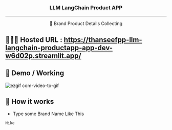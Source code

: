 <h3 align="center">LLM LangChain Product APP</h3>

---

<p align="center"> 🤖 Brand Product Details Collecting
    <br> 
</p>

## 👨🏻‍💻 Hosted URL  : <a name ="StreamlitLink">https://thanseefpp-llm-langchain-productapp-app-dev-w6d02p.streamlit.app/</a>

## 🎥 Demo / Working <a name = "demo"></a>

![ezgif com-video-to-gif](https://github.com/thanseefpp/LLM_LangChain_ProductApp/assets/62167887/eaa23720-5c2d-4852-aa08-4678016603fe)

## 💭 How it works <a name = "working"></a>

- Type some Brand Name Like This

```
Nike
```

